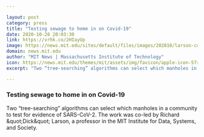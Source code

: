```yaml
---

layout: post
category: press
title: "Testing sewage to home in on Covid-19"
date: 2020-10-28 20:03:30
link: https://vrhk.co/2HIayUp
image: https://news.mit.edu/sites/default/files/images/202010/larson-covid-manhole-hotspot-map-news_0.png
domain: news.mit.edu
author: "MIT News | Massachusetts Institute of Technology"
icon: https://news.mit.edu/themes/mit/assets/img/favicon/apple-icon-57x57.png
excerpt: "Two “tree-searching” algorithms can select which manholes in a community to test for evidence of SARS-CoV-2. The work was co-led by Richard &amp;quot;Dick&amp;quot; Larson, a professor in the MIT Institute for Data, Systems, and Society."

---
```


### Testing sewage to home in on Covid-19

Two “tree-searching” algorithms can select which manholes in a community to test for evidence of SARS-CoV-2. The work was co-led by Richard &amp;quot;Dick&amp;quot; Larson, a professor in the MIT Institute for Data, Systems, and Society.